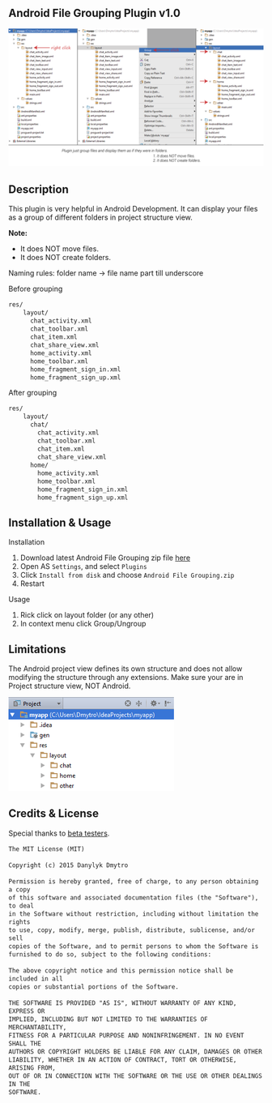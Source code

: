 ## Android File Grouping Plugin v1.0

![](screenshots/Preview.png)

## Description

This plugin is very helpful in Android Development. It can display your files as a group of different folders in project structure view.

**Note:**

- It does NOT move files.
- It does NOT create folders.

Naming rules: folder name -> file name part till underscore

Before grouping

```
res/
    layout/
      chat_activity.xml
      chat_toolbar.xml
      chat_item.xml
      chat_share_view.xml
      home_activity.xml
      home_toolbar.xml
      home_fragment_sign_in.xml
      home_fragment_sign_up.xml
```

After grouping

```
res/
    layout/
      chat/
        chat_activity.xml
        chat_toolbar.xml
        chat_item.xml
        chat_share_view.xml
      home/
        home_activity.xml
        home_toolbar.xml
        home_fragment_sign_in.xml
        home_fragment_sign_up.xml
```

## Installation & Usage

Installation

1. Download latest Android File Grouping zip file [here](https://github.com/dmytrodanylyk/folding-plugin/releases)
2. Open AS `Settings`, and select `Plugins`
3. Click `Install from disk` and choose `Android File Grouping.zip`
4. Restart

Usage

1. Rick click on layout folder (or any other)
2. In context menu click Group/Ungroup

## Limitations

The Android project view defines its own structure and does not allow modifying the structure through any extensions. Make sure your are in Project structure view, NOT Android.

![](screenshots/Project.PNG)

## Credits & License

Special thanks to [beta testers](screenshots/Beta_Testers.PNG).

```
The MIT License (MIT)

Copyright (c) 2015 Danylyk Dmytro

Permission is hereby granted, free of charge, to any person obtaining a copy
of this software and associated documentation files (the "Software"), to deal
in the Software without restriction, including without limitation the rights
to use, copy, modify, merge, publish, distribute, sublicense, and/or sell
copies of the Software, and to permit persons to whom the Software is
furnished to do so, subject to the following conditions:

The above copyright notice and this permission notice shall be included in all
copies or substantial portions of the Software.

THE SOFTWARE IS PROVIDED "AS IS", WITHOUT WARRANTY OF ANY KIND, EXPRESS OR
IMPLIED, INCLUDING BUT NOT LIMITED TO THE WARRANTIES OF MERCHANTABILITY,
FITNESS FOR A PARTICULAR PURPOSE AND NONINFRINGEMENT. IN NO EVENT SHALL THE
AUTHORS OR COPYRIGHT HOLDERS BE LIABLE FOR ANY CLAIM, DAMAGES OR OTHER
LIABILITY, WHETHER IN AN ACTION OF CONTRACT, TORT OR OTHERWISE, ARISING FROM,
OUT OF OR IN CONNECTION WITH THE SOFTWARE OR THE USE OR OTHER DEALINGS IN THE
SOFTWARE.
```
